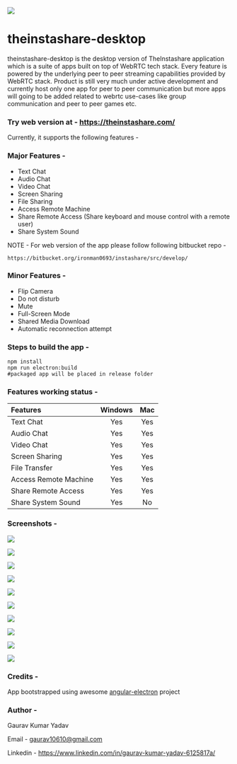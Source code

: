 ![](./src/assets/images/icons/app-icon.png)

# theinstashare-desktop
theinstashare-desktop is the desktop version of TheInstashare application which is a suite of apps built on top of WebRTC tech stack. Every feature is powered by the underlying peer to peer streaming capabilities provided by WebRTC stack. Product is still very much under active development and currently host only one app for peer to peer communication but more apps will going to be added related to webrtc use-cases like group communication and peer to peer games etc.

### Try web version at - https://theinstashare.com/

Currently, it supports the following features -
### Major Features - 
- Text Chat
- Audio Chat
- Video Chat
- Screen Sharing
- File Sharing
- Access Remote Machine
- Share Remote Access (Share keyboard and mouse control with a remote user)
- Share System Sound

NOTE - For web version of the app please follow following bitbucket repo - 

```
https://bitbucket.org/ironman0693/instashare/src/develop/
```

### Minor Features - 
- Flip Camera
- Do not disturb
- Mute
- Full-Screen Mode
- Shared Media Download
- Automatic reconnection attempt

### Steps to build the app - 
```
npm install
npm run electron:build
#packaged app will be placed in release folder
```

### Features working status - 

| Features      | Windows       | Mac |
|:------------- |:-------------:|:-----:|
| Text Chat | Yes | Yes |
| Audio Chat | Yes | Yes |
| Video Chat | Yes | Yes |
| Screen Sharing | Yes | Yes |
| File Transfer | Yes | Yes |
| Access Remote Machine | Yes | Yes |
| Share Remote Access | Yes | Yes |
| Share System Sound | Yes | No |

### Screenshots -

![](./markdown-images/login.png)

![](./markdown-images/app-dashboard.png)

![](./markdown-images/login-popup.png)

![](./markdown-images/text-screen.png)

![](./markdown-images/calling-screen.png)

![](./markdown-images/mobile-video-options.png)

![](./markdown-images/mobile-video.png)

![](./markdown-images/screen-sharing.png)

![](./markdown-images/screen.png)

![](./markdown-images/video.jpg)

### Credits - 
App bootstrapped using awesome [angular-electron](https://github.com/maximegris/angular-electron) project

### Author - 
Gaurav Kumar Yadav

Email - gaurav10610@gmail.com

Linkedin - https://www.linkedin.com/in/gaurav-kumar-yadav-6125817a/